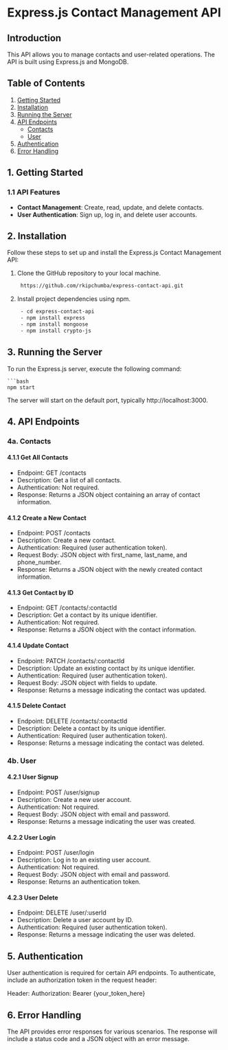 # Express.js Contact Management API 

## Introduction

This API allows you to manage contacts and user-related operations. The API is built using Express.js and MongoDB.

## Table of Contents

1. [Getting Started](#1-getting-started)
2. [Installation](#2-installation)
3. [Running the Server](#3-running-the-server)
4. [API Endpoints](#4-api-endpoints)
   - [Contacts](#4a-contacts)
   - [User](#4b-user)
5. [Authentication](#5-authentication)
6. [Error Handling](#6-error-handling)

## 1. Getting Started

### 1.1 API Features

- **Contact Management**: Create, read, update, and delete contacts.
- **User Authentication**: Sign up, log in, and delete user accounts.

## 2. Installation

Follow these steps to set up and install the Express.js Contact Management API:

1. Clone the GitHub repository to your local machine.

   ```bash
    https://github.com/rkipchumba/express-contact-api.git

2. Install project dependencies using npm.
    ```bash
     - cd express-contact-api
     - npm install express
     - npm install mongoose
     - npm install crypto-js
    
## 3. Running the Server

To run the Express.js server, execute the following command:

    ```bash
    npm start

The server will start on the default port, typically http://localhost:3000.

## 4.  API Endpoints

### 4a. Contacts

#### 4.1.1 Get All Contacts

* Endpoint: GET /contacts
* Description: Get a list of all contacts.
* Authentication: Not required.
* Response: Returns a JSON object containing an array of contact information.

#### 4.1.2 Create a New Contact

* Endpoint: POST /contacts
* Description: Create a new contact.
* Authentication: Required (user authentication token).
* Request Body: JSON object with first_name, last_name, and phone_number.
* Response: Returns a JSON object with the newly created contact information.

#### 4.1.3 Get Contact by ID

* Endpoint: GET /contacts/:contactId
* Description: Get a contact by its unique identifier.
* Authentication: Not required.
* Response: Returns a JSON object with the contact information.

#### 4.1.4 Update Contact

* Endpoint: PATCH /contacts/:contactId
* Description: Update an existing contact by its unique identifier.
* Authentication: Required (user authentication token).
* Request Body: JSON object with fields to update.
* Response: Returns a message indicating the contact was updated.

#### 4.1.5 Delete Contact

* Endpoint: DELETE /contacts/:contactId
* Description: Delete a contact by its unique identifier.
* Authentication: Required (user authentication token).
* Response: Returns a message indicating the contact was deleted.

### 4b.  User

#### 4.2.1 User Signup

* Endpoint: POST /user/signup
* Description: Create a new user account.
* Authentication: Not required.
* Request Body: JSON object with email and password.
* Response: Returns a message indicating the user was created.

#### 4.2.2 User Login

* Endpoint: POST /user/login
* Description: Log in to an existing user account.
* Authentication: Not required.
* Request Body: JSON object with email and password.
* Response: Returns an authentication token.

#### 4.2.3 User Delete

* Endpoint: DELETE /user/:userId
* Description: Delete a user account by ID.
* Authentication: Required (user authentication token).
* Response: Returns a message indicating the user was deleted.

## 5. Authentication

User authentication is required for certain API endpoints. To authenticate, include an authorization token in the request header:


Header: Authorization: Bearer {your_token_here}


## 6. Error Handling

The API provides error responses for various scenarios. The response will include a status code and a JSON object with an error message.

